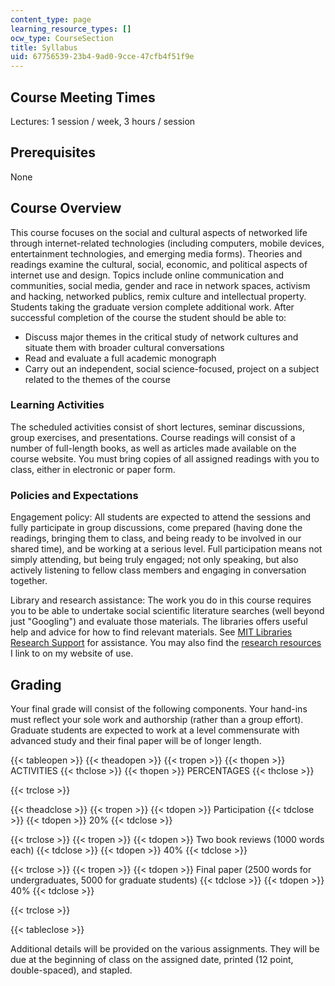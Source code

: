 ```yaml
---
content_type: page
learning_resource_types: []
ocw_type: CourseSection
title: Syllabus
uid: 67756539-23b4-9ad0-9cce-47cfb4f51f9e
---
```


Course Meeting Times
--------------------

Lectures: 1 session / week, 3 hours / session

Prerequisites
-------------

None

Course Overview
---------------

This course focuses on the social and cultural aspects of networked life through internet-related technologies (including computers, mobile devices, entertainment technologies, and emerging media forms). Theories and readings examine the cultural, social, economic, and political aspects of internet use and design. Topics include online communication and communities, social media, gender and race in network spaces, activism and hacking, networked publics, remix culture and intellectual property. Students taking the graduate version complete additional work. After successful completion of the course the student should be able to:

*   Discuss major themes in the critical study of network cultures and situate them with broader cultural conversations
*   Read and evaluate a full academic monograph
*   Carry out an independent, social science-focused, project on a subject related to the themes of the course

### Learning Activities

The scheduled activities consist of short lectures, seminar discussions, group exercises, and presentations. Course readings will consist of a number of full-length books, as well as articles made available on the course website. You must bring copies of all assigned readings with you to class, either in electronic or paper form.

### Policies and Expectations

Engagement policy: All students are expected to attend the sessions and fully participate in group discussions, come prepared (having done the readings, bringing them to class, and being ready to be involved in our shared time), and be working at a serious level. Full participation means not simply attending, but being truly engaged; not only speaking, but also actively listening to fellow class members and engaging in conversation together.

Library and research assistance: The work you do in this course requires you to be able to undertake social scientific literature searches (well beyond just "Googling") and evaluate those materials. The libraries offers useful help and advice for how to find relevant materials. See [MIT Libraries Research Support](http://libraries.mit.edu/research-support/) for assistance. You may also find the [research resources](http://tltaylor.com/teaching/research-resources-for-students/) I link to on my website of use.

Grading
-------

Your final grade will consist of the following components. Your hand-ins must reflect your sole work and authorship (rather than a group effort). Graduate students are expected to work at a level commensurate with advanced study and their final paper will be of longer length.

{{< tableopen >}}
{{< theadopen >}}
{{< tropen >}}
{{< thopen >}}
ACTIVITIES
{{< thclose >}}
{{< thopen >}}
PERCENTAGES
{{< thclose >}}

{{< trclose >}}

{{< theadclose >}}
{{< tropen >}}
{{< tdopen >}}
Participation
{{< tdclose >}}
{{< tdopen >}}
20%
{{< tdclose >}}

{{< trclose >}}
{{< tropen >}}
{{< tdopen >}}
Two book reviews (1000 words each)
{{< tdclose >}}
{{< tdopen >}}
40%
{{< tdclose >}}

{{< trclose >}}
{{< tropen >}}
{{< tdopen >}}
Final paper (2500 words for undergraduates, 5000 for graduate students)
{{< tdclose >}}
{{< tdopen >}}
40%
{{< tdclose >}}

{{< trclose >}}

{{< tableclose >}}

Additional details will be provided on the various assignments. They will be due at the beginning of class on the assigned date, printed (12 point, double-spaced), and stapled.